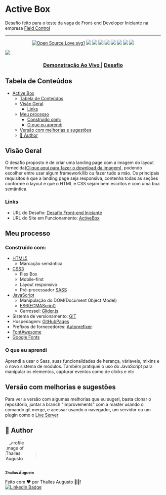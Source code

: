 # Active Box

Desafio feito para o teste da vaga de Front-end Developer Iniciante na empresa [Field Control](https://fieldcontrol.com.br/)

---

<div align="center">
  
[![Open Source Love svg1](https://badges.frapsoft.com/os/v1/open-source.svg?v=103)](https://github.com/ellerbrock/open-source-badges/) ![](https://img.shields.io/static/v1?label=licence&message=mit&color=green&style=for-the-badge) ![](https://img.shields.io/static/v1?label=Made%20with&message=HTML5&color=E34F26&style=for-the-badge&logo=html5) ![](https://img.shields.io/static/v1?label=Made%20with&message=CSS3&color=1572B6&style=for-the-badge&logo=css3)  ![](https://img.shields.io/static/v1?label=Made%20with&message=JavaScript&color=F7DF1E&style=for-the-badge&logo=javascript) ![](https://img.shields.io/static/v1?label=made%20with&message=sass&color=CC6699&style=for-the-badge&logo=sass) ![](https://img.shields.io/static/v1?label=version&message=1.0.0&color=green&style=for-the-badge) ![](https://img.shields.io/static/v1?label=Used&message=Autoprefixer&color=DD3735&style=for-the-badge&logo=Autoprefixer) ![](https://img.shields.io/static/v1?label=tested&message=Google%20Analytics&color=E37400&style=for-the-badge&logo=google%20analytics)

</div>

![](./assets/img/gif-demo-website.gif)

<div align="center">
  <h3>
    <a href="https://theslladev.github.io/valinor/">
      Demonstração Ao Vivo
    </a>
    <span> | </span>
    <a href="https://github.com/FieldControl/valinor#challenge-frontend-developer-iniciante-challenge">
      Desafio
    </a>
  </h3>
</div>

## Tabela de Conteúdos

- [Active Box](#active-box)
  - [Tabela de Conteúdos](#tabela-de-conteúdos)
  - [Visão Geral](#visão-geral)
    - [Links](#links)
  - [Meu processo](#meu-processo)
    - [Construído com:](#construído-com)
    - [O que eu aprendi](#o-que-eu-aprendi)
  - [Versão com melhorias e sugestões](#versão-com-melhorias-e-sugestões)
  - [👷 Author](#-author)

## Visão Geral

O desafio proposto é de criar uma landing page com a imagem do layout fornecida([Clique aqui para fazer o download da imagem](https://github.com/FieldControl/valinor/raw/master/front-end-challenge-1.zip)), podendo escolher entre usar algum framework/lib ou fazer tudo a mão. Os principais requisitos é que a landing page seja responsiva, contenha todas as seções conforme o layout e que o HTML e CSS sejam bem escritos e com uma boa semântica.

### Links

- URL do Desafio: [Desafio Front-end Iniciante](https://github.com/FieldControl/valinor#challenge-frontend-developer-iniciante-challenge)
- URL do Site em Funcionamento: [ActiveBox](https://theslladev.github.io/valinor/)

## Meu processo

### Construído com:

- [HTML5](https://www.w3schools.com/tags/default.asp)
  - Marcação semântica
- [CSS3](https://www.w3schools.com/w3ss/defaulT.asp)
  - Flex Box
  - Mobile-first
  - Layout responsivo
  - Pré-processador [SASS](https://sass-lang.com/)
- [JavaScript](https://developer.mozilla.org/en-US/docs/Web/JavaScript)
  - Manipulação do DOM(Document Object Model)
  - [ES6(ECMAScript)](https://www.w3schools.com/js/js_es6.asp)
  - Carrossel: [Glider.js](https://nickpiscitelli.github.io/Glider.js/)
- Sistema de versionamento: [GIT](https://git-scm.com/)
- Hospedagem: [GitHubPages](https://pages.github.com/)
- Prefixos de fornecedores: [Autoprefixer](https://github.com/postcss/autoprefixer)
- [FontAwesome](https://fontawesome.com/)
- [Google Fonts](https://fonts.google.com/)

### O que eu aprendi

Aprendi a usar o Sass, suas funcionalidades de herança, váriaveis, mixins e o novo sistema de módulos. Também pratiquei o uso do JavaScript para manipular os elementos, capturar eventos como de clicks e etc

## Versão com melhorias e sugestões

Para ver a versão com algumas melhorias que eu sugeri, basta clonar o repositório, juntar a branch "improvements" com a master usando o comando git merge, e acessar usando o navegador, um servidor ou um plugin como o [Live Server](https://marketplace.visualstudio.com/items?itemName=ritwickdey.LiveServer)

## 👷 Author

<a href="https://github.com/ThesllaDev">
 <img style="border-radius:50%;" src="https://avatars2.githubusercontent.com/u/61105850?v=4" width="100px;" alt="Profile image of Thalles Augusto"/>
 <br />
 <sub><b>Thalles Augusto</b></sub></a>


Feito com ❤️ por Thalles Augusto 👋🏽! <br/>
 [![Linkedin Badge](https://img.shields.io/badge/-Thalles-blue?style=flat-square&logo=Linkedin&logoColor=white&link=https://www.linkedin.com/in/thalles-augusto/)](https://www.linkedin.com/in/thalles-augusto/)
